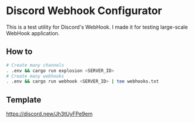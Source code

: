 # Discord Webhook Configurator
This is a test utility for Discord's WebHook.
I made it for testing large-scale WebHook application.

## How to

```bash
# Create many channels
. .env && cargo run explosion <SERVER_ID>
# Create many webhooks
. .env && cargo run webhook <SERVER_ID> | tee webhooks.txt
```

## Template
https://discord.new/Jh3tUyFPe9em

